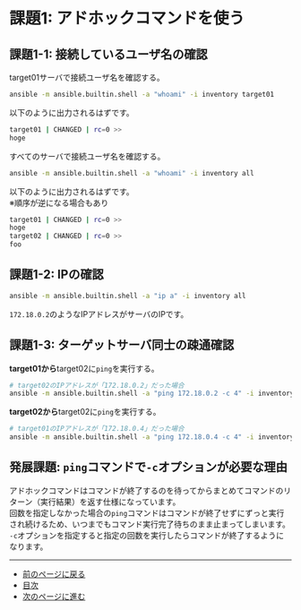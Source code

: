 # 課題1: アドホックコマンドを使う

## 課題1-1: 接続しているユーザ名の確認

target01サーバで接続ユーザ名を確認する。

```bash
ansible -m ansible.builtin.shell -a "whoami" -i inventory target01
```

以下のように出力されるはずです。

```bash
target01 | CHANGED | rc=0 >>
hoge
```

すべてのサーバで接続ユーザ名を確認する。

```bash
ansible -m ansible.builtin.shell -a "whoami" -i inventory all
```

以下のように出力されるはずです。  
※順序が逆になる場合もあり

```bash
target01 | CHANGED | rc=0 >>
hoge
target02 | CHANGED | rc=0 >>
foo
```

## 課題1-2: IPの確認

```bash
ansible -m ansible.builtin.shell -a "ip a" -i inventory all
```

`172.18.0.2`のようなIPアドレスがサーバのIPです。

## 課題1-3: ターゲットサーバ同士の疎通確認

**target01から**target02に`ping`を実行する。

```bash
# target02のIPアドレスが「172.18.0.2」だった場合
ansible -m ansible.builtin.shell -a "ping 172.18.0.2 -c 4" -i inventory target01
```

**target02から**target02に`ping`を実行する。

```bash
# target01のIPアドレスが「172.18.0.4」だった場合
ansible -m ansible.builtin.shell -a "ping 172.18.0.4 -c 4" -i inventory target02
```

## 発展課題: `ping`コマンドで`-c`オプションが必要な理由

アドホックコマンドはコマンドが終了するのを待ってからまとめてコマンドのリターン（実行結果）を返す仕様になっています。  
回数を指定しなかった場合の`ping`コマンドはコマンドが終了せずにずっと実行され続けるため、いつまでもコマンド実行完了待ちのまま止まってしまいます。  
`-c`オプションを指定すると指定の回数を実行したらコマンドが終了するようになります。

---

- [前のページに戻る](step2.md)
- [目次](README.md)
- [次のページに進む](step3.md)
